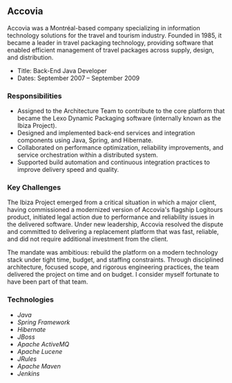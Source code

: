 ## Accovia

Accovia was a Montréal-based company specializing in information technology solutions for the travel and tourism industry. Founded in 1985, it became a leader in travel packaging technology, providing software that enabled efficient management of travel packages across supply, design, and distribution.

- Title: Back-End Java Developer
- Dates: September 2007 – September 2009

### Responsibilities

- Assigned to the Architecture Team to contribute to the core platform that became the Lexo Dynamic Packaging software (internally known as the Ibiza Project).
- Designed and implemented back-end services and integration components using Java, Spring, and Hibernate.
- Collaborated on performance optimization, reliability improvements, and service orchestration within a distributed system.
- Supported build automation and continuous integration practices to improve delivery speed and quality.

### Key Challenges

The Ibiza Project emerged from a critical situation in which a major client, having commissioned a modernized version of Accovia's flagship Logitours product, initiated legal action due to performance and reliability issues in the delivered software. Under new leadership, Accovia resolved the dispute and committed to delivering a replacement platform that was fast, reliable, and did not require additional investment from the client.

The mandate was ambitious: rebuild the platform on a modern technology stack under tight time, budget, and staffing constraints. Through disciplined architecture, focused scope, and rigorous engineering practices, the team delivered the project on time and on budget. I consider myself fortunate to have been part of that team.

### Technologies

- *Java*
- *Spring Framework*
- *Hibernate*
- *JBoss*
- *Apache ActiveMQ*
- *Apache Lucene*
- *JRules*
- *Apache Maven*
- *Jenkins*